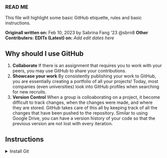 ### READ ME 
This file will highlight some basic GitHub etiquette, rules and basic instructions.

**Originall written on:** Feb 10, 2023 by Sabrina Fang '23 @sbrn8
**Other Contributers:** 
**EDITs (Latest) on:** *Add edit dates here*

## Why should I use GitHub
1. **Collaborate** If there is an assignment that requires you to work with your peers, you may use GitHub to share your contributions.
2. **Showcase your work** By consistently publishing your work to GitHub, you are essentially creating a portfolio of all your projects! Today, most companies (even universities) look into GitHub profiles when searching for new recruits. 
3. **Version Control** When a group is colloaborating on a project, it become difficult to track changes, when the changes were made, and where they are stored. GitHub takes care of this all by keeping track of all the changes that have been pushed to the repository. Similar to using Google Drive,  you can have a version history of your code so that the previous version are not lost with every iteration. 

## Instructions

<details><summary>Install Git</summary>
  #### HELLO
  
  </p>
</details>
  
